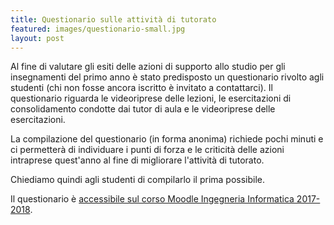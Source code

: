```yaml
---
title: Questionario sulle attività di tutorato
featured: images/questionario-small.jpg
layout: post
---
```


Al fine di valutare gli esiti delle azioni di supporto allo studio per gli insegnamenti del primo anno è stato predisposto un questionario rivolto agli studenti (chi non fosse ancora iscritto è invitato a contattarci).
Il questionario riguarda le videoriprese delle lezioni, le esercitazioni di consolidamento condotte dai tutor di aula e le videoriprese delle esercitazioni.

La compilazione del questionario (in forma anonima) richiede pochi minuti e ci permetterà di individuare i punti di forza e le criticità delle azioni intraprese quest'anno al fine di migliorare l'attività di tutorato.

Chiediamo quindi agli studenti di compilarlo il prima possibile.

Il questionario è <a href="https://e-l.unifi.it/mod/questionnaire/view.php?id=175174">accessibile sul corso Moodle Ingegneria Informatica 2017-2018</a>.

